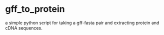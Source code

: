 # gff_to_protein
a simple python script for taking a gff-fasta pair and extracting protein and cDNA sequences.

